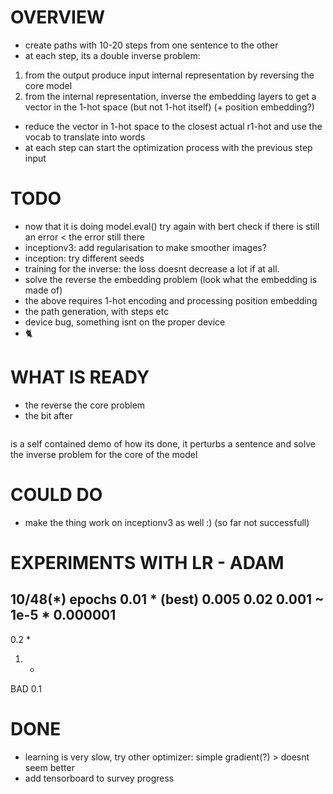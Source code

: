 


# OVERVIEW
- create paths with 10-20 steps from one sentence to the other
- at each step, its a double inverse problem:
 1. from the output produce input internal representation by reversing the core model
 2. from the internal representation, inverse the embedding layers to get a vector in the 1-hot space (but not 1-hot itself) (+ position embedding?)
- reduce the vector in 1-hot space to the closest actual r1-hot and use the vocab to translate into words
- at each step can start the optimization process with the previous step input

# TODO
- now that it is doing model.eval() try again with bert check if there is still an error < the error still there
- inceptionv3: add regularisation to make smoother images?
- inception: try different seeds
- training for the inverse: the loss doesnt decrease a lot if at all.
- solve the reverse the embedding problem (look what the embedding is made of)
- the above requires 1-hot encoding and processing position embedding
- the path generation, with steps etc
- device bug, something isnt on the proper device
- 🐈️

# WHAT IS READY
- the reverse the core problem
- the bit after
```>>>>>>>>>>>>>>>>>>>>>>>>>>>>>>>>>>>>>>> BERT
```
  is a self contained demo of how its done,
  it perturbs a sentence and solve the inverse problem for the core of the model


# COULD DO
- make the thing work on inceptionv3 as well :)
  (so far not successfull)

# EXPERIMENTS WITH LR - ADAM


10/48(*) epochs
0.01 * (best)
0.005
0.02
0.001 ~ 1e-5 *
0.000001
---
0.2 *
1. *

BAD
0.1

# DONE
- learning is very slow, try other optimizer: simple gradient(?) > doesnt seem better
- add tensorboard to survey progress
